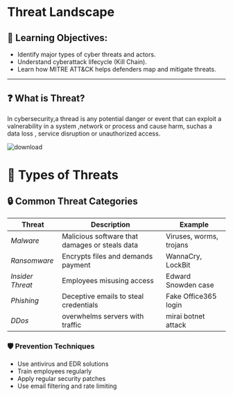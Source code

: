 # Threat Landscape

## 🧠 Learning Objectives:
- Identify major types of cyber threats and actors.  
- Understand cyberattack lifecycle (Kill Chain).  
- Learn how MITRE ATT&CK helps defenders map and mitigate threats.

---

## ❓ What is Threat?

In cybersecurity,a thread is any potential danger or event that can exploit a valnerability in a system ,network or process and cause harm, suchas a data loss ,
service disruption or unauthorized access.


![download](https://github.com/user-attachments/assets/2282cd16-7442-41b5-ad77-b701fc8dc76d)


# 🧨 Types of Threats

## 🔒 Common Threat Categories

| Threat | Description | Example |
|--------|--------------|----------|
| *Malware* | Malicious software that damages or steals data | Viruses, worms, trojans |
| *Ransomware* | Encrypts files and demands payment | WannaCry, LockBit |
| *Insider Threat* | Employees misusing access | Edward Snowden case |
| *Phishing* | Deceptive emails to steal credentials | Fake Office365 login |
| *DDos*  | overwhelms servers with traffic | mirai botnet attack |



### 🛡 Prevention Techniques
- Use antivirus and EDR solutions  
- Train employees regularly  
- Apply regular security patches  
- Use email filtering and rate limiting
